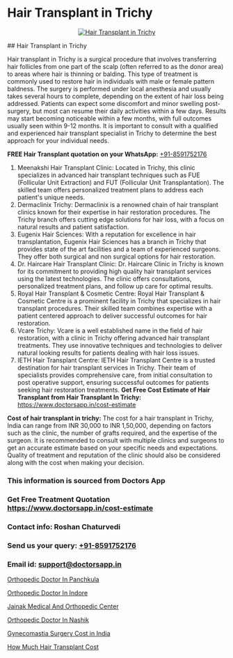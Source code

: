 # Hair Transplant in Trichy

<p align="center">
  <a href="https://doctorsapp.co.in/uploads/treatment_image/Finding%20the%20best%20hair%20clinic.jpg">
    <img src="https://doctorsapp.co.in/treatment/hair-transplant" alt="Hair Transplant in Trichy">
  </a>
</p>
## Hair Transplant in Trichy

Hair transplant in Trichy is a surgical procedure that involves transferring hair follicles from one part of the scalp (often referred to as the donor area) to areas where hair is thinning or balding. This type of treatment is commonly used to restore hair in individuals with male or female pattern baldness. The surgery is performed under local anesthesia and usually takes several hours to complete, depending on the extent of hair loss being addressed. Patients can expect some discomfort and minor swelling post-surgery, but most can resume their daily activities within a few days. Results may start becoming noticeable within a few months, with full outcomes usually seen within 9-12 months. It is important to consult with a qualified and experienced hair transplant specialist in Trichy to determine the best approach for your individual needs.

**FREE Hair Transplant quotation on your WhatsApp:**  [+91-8591752176](https://api.whatsapp.com/send?phone=8591752176)

1) Meenakshi Hair Transplant Clinic: Located in Trichy, this clinic specializes in advanced hair transplant techniques such as FUE (Follicular Unit Extraction) and FUT (Follicular Unit Transplantation). The skilled team offers personalized treatment plans to address each patient's unique needs.
2) Dermaclinix Trichy: Dermaclinix is a renowned chain of hair transplant clinics known for their expertise in hair restoration procedures. The Trichy branch offers cutting edge solutions for hair loss, with a focus on natural results and patient satisfaction.
3) Eugenix Hair Sciences: With a reputation for excellence in hair transplantation, Eugenix Hair Sciences has a branch in Trichy that provides state of the art facilities and a team of experienced surgeons. They offer both surgical and non surgical options for hair restoration.
4) Dr. Haircare Hair Transplant Clinic: Dr. Haircare Clinic in Trichy is known for its commitment to providing high quality hair transplant services using the latest technologies. The clinic offers consultations, personalized treatment plans, and follow up care for optimal results.
5) Royal Hair Transplant & Cosmetic Centre: Royal Hair Transplant & Cosmetic Centre is a prominent facility in Trichy that specializes in hair transplant procedures. Their skilled team combines expertise with a patient centered approach to deliver successful outcomes for hair restoration.
6) Vcare Trichy: Vcare is a well established name in the field of hair restoration, with a clinic in Trichy offering advanced hair transplant treatments. They use innovative techniques and technologies to deliver natural looking results for patients dealing with hair loss issues.
7) IETH Hair Transplant Centre: IETH Hair Transplant Centre is a trusted destination for hair transplant services in Trichy. Their team of specialists provides comprehensive care, from initial consultation to post operative support, ensuring successful outcomes for patients seeking hair restoration treatments.
**Get Free Cost Estimate of Hair Transplant from Hair Transplant In Trichy:** https://www.doctorsapp.in/cost-estimate

**Cost of hair transplant in trichy:**
The cost for a hair transplant in Trichy, India can range from INR 30,000 to INR 1,50,000, depending on factors such as the clinic, the number of grafts required, and the expertise of the surgeon. It is recommended to consult with multiple clinics and surgeons to get an accurate estimate based on your specific needs and expectations. Quality of treatment and reputation of the clinic should also be considered along with the cost when making your decision.

### This information is sourced from Doctors App 
### Get Free Treatment Quotation https://www.doctorsapp.in/cost-estimate
### Contact info: Roshan Chaturvedi 
### Send us your query: [+91-8591752176](https://api.whatsapp.com/send?phone=8591752176) 
### Email id: support@doctorsapp.in

[Orthopedic Doctor In Panchkula](https://www.linkedin.com/pulse/orthopedic-doctor-panchkula-doctorsapp-dhaka-njlde?trackingId=p6Z7hilyjxWuByT9sZBJ6g%3D%3D&lipi=urn%3Ali%3Apage%3Ad_flagship3_company_admin%3Bo%2BosOGJBSO63YocmsfjAZA%3D%3D)

[Orthopedic Doctor In Indore](https://www.linkedin.com/pulse/orthopedic-doctor-indore-doctorsapp-united-arab-emirates-24ape?trackingId=JrtEFChP8WfKk%2BErxyVv0Q%3D%3D&lipi=urn%3Ali%3Apage%3Ad_flagship3_company_admin%3BSXrbBuk4SwWZ8nIcZ2zSvw%3D%3D)

[Jainak Medical And Orthopedic Center](https://medium.com/@kushalrao10/jainak-medical-and-orthopedic-center-b57abca33f42)

[Orthopedic Doctor In Nashik](https://medium.com/@kushalrao10/orthopedic-doctor-in-nashik-d10e05736949)

[Gynecomastia Surgery Cost in India](https://doctors-apps.github.io/doctorsapp/gynecomastia-surgery-cost-in-india)

[How Much Hair Transplant Cost](https://doctors-apps.github.io/doctorsapp/how-much-hair-transplant-cost)

